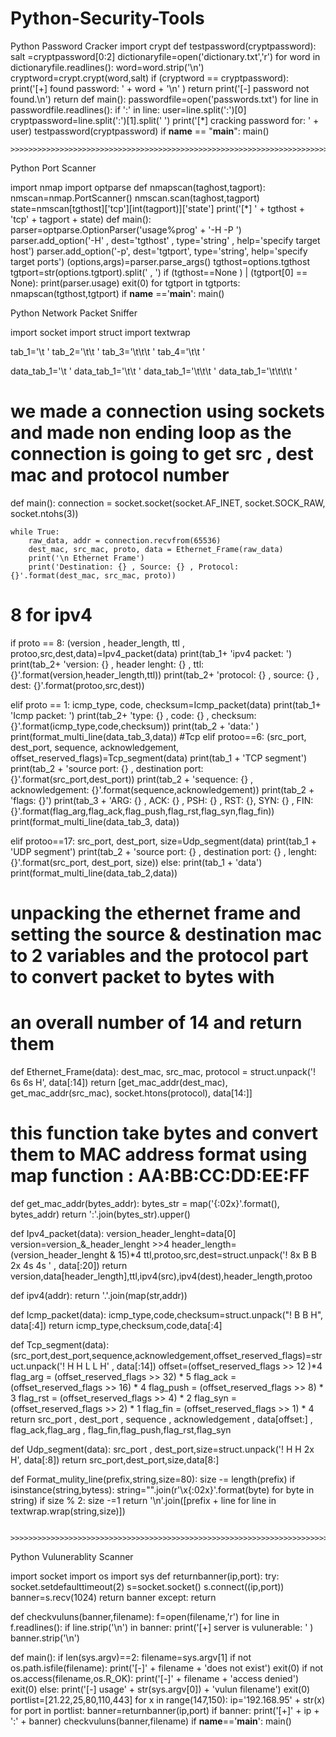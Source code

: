 # Python-Security-Tools

>>>>>>>>>>>>>>>>>>>>>>>>>>>>>>>>>>>>>>>>>>>>>>>>>>>>>>>>>>>>>>>>>>>>>>>>>>>>>>>>>>>>>>>>

Python Password Cracker
import crypt
def testpassword(cryptpassword):
    salt =cryptpassword[0:2]
    dictionaryfile=open('dictionary.txt','r')
    for word in dictionaryfile.readlines():
        word=word.strip('\n')
        cryptword=crypt.crypt(word,salt)
        if (cryptword == cryptpassword):
            print('[+] found password: ' + word + '\n' )
            return
    print('[-] password not found.\n')
    return
def main():
    passwordfile=open('passwords.txt')
    for line in passwordfile.readlines():
        if ':' in line:
            user=line.split(':')[0]
            cryptpassword=line.split(':')[1].split(' ')
            print('[*] cracking password for: ' + user)
testpassword(cryptpassword)
if __name__ == "__main__":
    main()
    
    >>>>>>>>>>>>>>>>>>>>>>>>>>>>>>>>>>>>>>>>>>>>>>>>>>>>>>>>>>>>>>>>>>>>>>>>>>>>>>>>>>>>>
    
Python Port Scanner

import nmap
import optparse
def nmapscan(taghost,tagport):
    nmscan=nmap.PortScanner()
    nmscan.scan(taghost,tagport)
    state=nmscan[tgthost]['tcp'][int(tagport)]['state']
    print('[*] ' + tgthost + 'tcp' + tagport + state)
def main():
    parser=optparse.OptionParser('usage%prog' + '-H <target host> -P <target port>')
    parser.add_option('-H' , dest='tgthost' , type='string' , help='specify target host')
    parser.add_option('-p', dest='tgtport', type='string', help='specify target ports')
    (options,args)=parser.parse_args()
    tgthost=options.tgthost
    tgtport=str(options.tgtport).split(' , ')
    if (tgthost==None ) | (tgtport[0] == None):
        print(parser.usage)
        exit(0)
        for tgtport in tgtports:
            nmapscan(tgthost,tgtport)
if __name__ =='__main__':
    main()
    
>>>>>>>>>>>>>>>>>>>>>>>>>>>>>>>>>>>>>>>>>>>>>>>>>>>>>>>>>>>>>>>>>>>>>>>>>>>>>>>>>>>>>>>>>>>

Python Network Packet Sniffer

import socket
import struct
import textwrap

tab_1='\t   '
tab_2='\t\t    '
tab_3='\t\t\t     '
tab_4='\t\t           '

data_tab_1='\t '
data_tab_1='\t\t '
data_tab_1='\t\t\t '
data_tab_1='\t\t\t\t '

# we made a connection using sockets and made non ending loop as the connection is going to get src , dest mac and protocol number
def main():
    connection = socket.socket(socket.AF_INET, socket.SOCK_RAW, socket.ntohs(3))

    while True:
        raw_data, addr = connection.recvfrom(65536)
        dest_mac, src_mac, proto, data = Ethernet_Frame(raw_data)
        print('\n Ethernet Frame')
        print('Destination: {} , Source: {} , Protocol: {}'.format(dest_mac, src_mac, proto))

# 8 for ipv4
if proto == 8:
       (version , header_length, ttl , protoo,src,dest,data)=Ipv4_packet(data)
       print(tab_1+ 'ipv4 packet: ')
       print(tab_2+ 'version: {} , header lenght: {} , ttl: {}'.format(version,header_length,ttl))
       print(tab_2+ 'protocol: {} , source: {} , dest: {}'.format(protoo,src,dest))

elif proto == 1:
          icmp_type, code, checksum=Icmp_packet(data)
          print(tab_1+ 'Icmp packet: ')
          print(tab_2+ 'type: {} , code: {} , checksum: {}'.format(icmp_type,code,checksum))
          print(tab_2 + 'data:' )
          print(format_multi_line(data_tab_3,data))
#Tcp
elif protoo==6:
    (src_port, dest_port, sequence, acknowledgement, offset_reserved_flags)=Tcp_segment(data)
    print(tab_1 + 'TCP segment')
    print(tab_2 + 'source port: {} , destination port: {}'.format(src_port,dest_port))
    print(tab_2 + 'sequence: {} , acknowledgement: {}'.format(sequence,acknowledgement))
    print(tab_2 + 'flags: {}')
    print(tab_3 + 'ARG: {} , ACK: {} , PSH: {} , RST: {}, SYN: {} , FIN: {}'.format(flag_arg,flag_ack,flag_push,flag_rst,flag_syn,flag_fin))
    print(format_multi_line(data_tab_3, data))

elif protoo==17:
    src_port, dest_port, size=Udp_segment(data)
    print(tab_1 + 'UDP segment')
    print(tab_2 + 'source port: {} , destination port: {} , lenght: {}'.format(src_port, dest_port, size))
else:
        print(tab_1 + 'data')
        print(format_multi_line(data_tab_2,data))


# unpacking the ethernet frame and setting the source & destination mac to 2 variables and the protocol part to convert packet to bytes with
# an overall number of 14 and return them
def Ethernet_Frame(data):
    dest_mac, src_mac, protocol = struct.unpack('! 6s 6s H', data[:14])
    return [get_mac_addr(dest_mac), get_mac_addr(src_mac), socket.htons(protocol), data[14:]]


# this function take bytes and convert them to MAC address format using map function : AA:BB:CC:DD:EE:FF
def get_mac_addr(bytes_addr):
    bytes_str = map('{:02x}'.format(), bytes_addr)
    return ':'.join(bytes_str).upper()

def Ipv4_packet(data):
    version_header_lenght=data[0]
    version=version_&_header_lenght >>4
    header_length=(version_header_lenght & 15)*4
    ttl,protoo,src,dest=struct.unpack('! 8x B B 2x 4s 4s ' , data[:20])
    return  version,data[header_length],ttl,ipv4(src),ipv4(dest),header_length,protoo

def ipv4(addr):
    return '.'.join(map(str,addr))

def Icmp_packet(data):
    icmp_type,code,checksum=struct.unpack("! B B H", data[:4])
    return icmp_type,checksum,code,data[:4]

def Tcp_segment(data):
    (src_port,dest_port,sequence,acknowledgement,offset_reserved_flags)=struct.unpack('! H H L L H' , data[:14])
    offset=(offset_reserved_flags >> 12 )*4
    flag_arg = (offset_reserved_flags >> 32) * 5
    flag_ack = (offset_reserved_flags >> 16) * 4
    flag_push = (offset_reserved_flags >> 8) * 3
    flag_rst = (offset_reserved_flags >> 4) * 2
    flag_syn = (offset_reserved_flags >> 2) * 1
    flag_fin = (offset_reserved_flags >> 1) * 4
    return src_port , dest_port , sequence , acknowledgement , data[offset:] , flag_ack,flag_arg , flag_fin,flag_push,flag_rst,flag_syn

def Udp_segment(data):
    src_port , dest_port,size=struct.unpack('! H H 2x H', data[:8])
    return src_port,dest_port,size,data[8:]

def Format_mulity_line(prefix,string,size=80):
    size -= length(prefix)
    if isinstance(string,bytess):
        string="".join(r'\x{:02x}'.format(byte) for byte in string)
        if size % 2:
                size -=1
        return '\n'.join([prefix + line for line in textwrap.wrap(string,size)])
        
        >>>>>>>>>>>>>>>>>>>>>>>>>>>>>>>>>>>>>>>>>>>>>>>>>>>>>>>>>>>>>>>>>>>>>>>>>>>>>>>>>>>>>>>>
        
Python Vulunerablity Scanner

import socket
import os
import sys
def returnbanner(ip,port):
    try:
        socket.setdefaulttimeout(2)
        s=socket.socket()
        s.connect((ip,port))
        banner=s.recv(1024)
        return banner
    except:
        return

def checkvuluns(banner,filename):
    f=open(filename,'r')
    for line in f.readlines():
        if line.strip('\n') in banner:
            print('[+] server is vulunerable: ' )
            banner.strip('\n')


def main():
    if len(sys.argv)==2:
        filename=sys.argv[1]
    if not os.path.isfile(filename):
        print('[-]' + filename + 'does not exist')
        exit(0)
    if not os.access(filename,os.R_OK):
        print('[-]' + filename + 'access denied')
        exit(0)
    else:
        print('[-] usage' + str(sys.argv[0]) + 'vulun filename')
        exit(0)
        portlist=[21.22,25,80,110,443]
        for x in range(147,150):
            ip='192.168.95' + str(x)
            for port in portlist:
                banner=returnbanner(ip,port)
                if banner:
                    print('[+]' + ip + ':' + banner)
                    checkvuluns(banner,filename)
                    if __name__=='__main__':
                        main()

>>>>>>>>>>>>>>>>>>>>>>>>>>>>>>>>>>>>>>>>>>>>>>>>>>>>>>>>>>>>>>>>>>>>>>>>>>>>>>>>>>>>>>>>>>>>>>>>>>>>>>>>

















